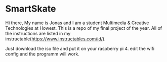 # SmartSkate
Hi there, My name is Jonas and I am a student Multimedia & Creative Technologies at Howest. This is a repo of my final project of the year. All of the instructions are listed in my instructable(https://www.instructables.com/id/).

Just download the iso file and put it on your raspberry pi 4. edit the wifi config and the programm will work.
